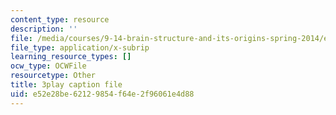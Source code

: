 ```yaml
---
content_type: resource
description: ''
file: /media/courses/9-14-brain-structure-and-its-origins-spring-2014/e52e28be62129854f64e2f96061e4d88_555131.srt
file_type: application/x-subrip
learning_resource_types: []
ocw_type: OCWFile
resourcetype: Other
title: 3play caption file
uid: e52e28be-6212-9854-f64e-2f96061e4d88
---
```


